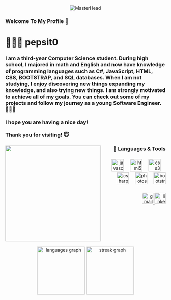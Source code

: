 <div align="center">
  <img src="https://github.com/Pepsit0/Pepsit0/assets/141325650/e98989d5-846b-4132-8ff3-ae19d11b751d" alt="MasterHead">
</div>

### Welcome To My Profile 👋
<h1 align="left">👨🏻‍💻 pepsit0</h1>

###

<h3 align="left">I am a third-year Computer Science student. During high school, I majored in math and English and now have knowledge of programming languages such as C#, JavaScript, HTML, CSS, BOOTSTRAP, and SQL databases. When I am not studying, I enjoy discovering new things expanding my knowledge, and also trying new things. I am strongly motivated to achieve all of my goals. You can check out some of my projects and follow my journey as a young Software Engineer. 👨🏻‍🎓<br><br>I hope you are having a nice day!<br><br>Thank you for visiting! 😇</h3>

###

<img align="left" height="300" src="https://github.com/Pepsit0/Pepsit0/assets/141325650/34a64d3f-ffa1-429c-b8d4-412d8e8c7e56"  />


###

<h3 align="right">🧰 Languages & Tools</h3>

###

<div align="right">
  <img src="https://cdn.jsdelivr.net/gh/devicons/devicon/icons/javascript/javascript-original.svg" height="38" alt="javascript logo"  />
  <img width="12" />
  <img src="https://cdn.jsdelivr.net/gh/devicons/devicon/icons/html5/html5-original.svg" height="38" alt="html5 logo"  />
  <img width="12" />
  <img src="https://cdn.jsdelivr.net/gh/devicons/devicon/icons/css3/css3-original.svg" height="38" alt="css3 logo"  />
  <img width="12" />
  <img src="https://cdn.jsdelivr.net/gh/devicons/devicon/icons/csharp/csharp-original.svg" height="38" alt="csharp logo"  />
  <img width="12" />
  <img src="https://cdn.jsdelivr.net/gh/devicons/devicon/icons/photoshop/photoshop-plain.svg" height="38" alt="photoshop logo"  />
  <img width="12" />
  <img src="https://cdn.jsdelivr.net/gh/devicons/devicon/icons/bootstrap/bootstrap-original.svg" height="38" alt="bootstrap logo"  />
</div>

###

<div align="right">
  <a href="mailto:iv.stefan0v0@gmail.com" target="_blank">
    <img src="https://img.shields.io/static/v1?message=Gmail&logo=gmail&label=&color=D14836&logoColor=white&labelColor=&style=for-the-badge" height="35" alt="gmail logo"  />
  </a>
  <a href="https://www.linkedin.com/in/ivan-stefanov-537190255/" target="_blank">
    <img src="https://img.shields.io/static/v1?message=LinkedIn&logo=linkedin&label=&color=0077B5&logoColor=white&labelColor=&style=for-the-badge" height="35" alt="linkedin logo"  />
  </a>
</div>

###
<br clear="both">
<br clear="both">

<div align="center">
  <img src="https://github-readme-stats.vercel.app/api/top-langs?username=pepsit0&locale=en&hide_title=false&layout=compact&card_width=320&langs_count=5&theme=dracula&hide_border=false&order=2" height="150" alt="languages graph"  />
  <img src="https://streak-stats.demolab.com?user=pepsit0&locale=en&mode=daily&theme=dracula&hide_border=false&border_radius=5&order=3" height="150" alt="streak graph"  />
</div>

###

